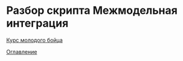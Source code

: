 # Разбор скрипта Межмодельная интеграция



[Курс молодого бойца](cookBook.md)

[Оглавление](../README.md)